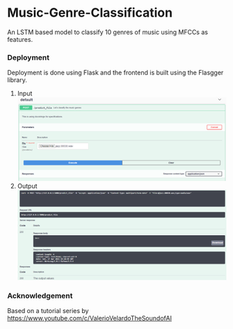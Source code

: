 # Music-Genre-Classification
An LSTM based model to classify 10 genres of music using MFCCs as features.

### Deployment
Deployment is done using Flask and the frontend is built using the Flasgger library.
1. Input
![](images/music_genre_ip.png)
2. Output
![](images/music_genre_op.png)

### Acknowledgement
Based on a tutorial series by https://www.youtube.com/c/ValerioVelardoTheSoundofAI
